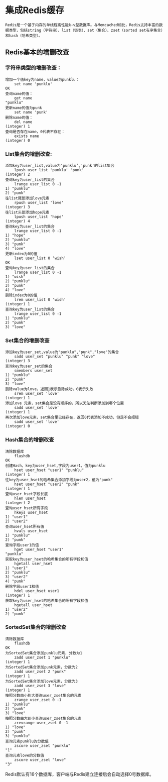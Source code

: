 # 集成Redis缓存
    Redis是一个基于内存的单线程高性能k-v型数据库。与Memcached相比，Redis支持丰富的数据类型，包括string（字符串）、list（链表）、set（集合）、zset（sorted set有序集合）和hash（哈希类型）。
    
## Redis基本的增删改查
### 字符串类型的增删改查：
    增加一个值key为name，value为punklu：
        set name 'punklu'
    OK
    查询name的值：
        get name
    "punklu"
    更新name的值为punk
        set name 'punk'
    删除name的值：
        del name
    (integer) 1
    查询是否存在name，0代表不存在：
        exists name
    (integer) 0
### List集合的增删改查:
    添加key为user_list,value为‘punklu’,'punk'的list集合
        lpush user_list 'punklu' 'punk'
    (integer) 2
    查询key为user_list的集合
        lrange user_list 0 -1
    1) "punklu"
    2) "punk"
    往list尾部添加love元素
        rpush user_list 'love'
    (integer) 3
    往list头部添加hope元素
        lpush user_list 'hope'
    (integer) 4
    查询key为user_list的集合
        lrange user_list 0 -1
    1) "hope"
    2) "punklu"
    3) "punk"
    4) "love"
    更新index为0的值
        lset user_list 0 ‘wish’
    OK
    查询key为user_list的集合
        lrange user_list 0 -1
    1) "wish"
    2) "punklu"
    3) "punk"
    4) "love"
    删除index为0的值
        lrem user_list 0 'wish'
    (integer) 1
    查询key为user_list的集合
        lrange user_list 0 -1
    1) "punklu"
    2) "punk"
    3) "love"

### Set集合的增删改查
    添加key为user_set,value为"punklu","punk","love"的集合
        sadd user_set "punklu" "punk" "love"
    (integer) 3
    查询key为user_set的集合
        smembers user_set
    1) "punklu"
    2) "punk"
    3) "love"
    删除value为love，返回1表示删除成功，0表示失败
        srem user_set 'love'
    (integer) 1
    添加love 元素，set集合是没有顺序的，所以无法判断添加到哪个位置
        sadd user_set 'love'
    (integer) 1
    再次添加love元素，set集合里已经存在，返回0代表添加不成功，但是不会报错
        sadd user_set 'love'
    (integer) 0

### Hash集合的增删改查
    清除数据库
        flushdb
    OK
    创建Hash，key为user_hset,字段为user1，值为punklu
        hset user_hset "user1" "punklu"
    (integer) 1
    往key为user_hset的哈希集合添加字段为user2，值为"punk"
        hset user_hset "user2" "punk"
    (integer) 1
    查询user_hset字段长度
        hlen user_hset
    (integer) 2
    查询user_hset所有字段
        hkeys user_hset
    1) "user1"
    2) "user2"
    查询user_hset所有值
        hvals user_hset
    1) "punklu"
    2) "punk"
    查询字段user1的值
        hget user_hset "user1"
    "punklu"
    获取key为user_hset的哈希集合的所有字段和值
        hgetall user_hset
    1) "user1"
    2) "punklu"
    3) "user2"
    4) "punk"
    删除字段user1和值
        hdel user_hset user1
    (integer) 1
    获取key为user_hset的哈希集合的所有字段和值
        hgetall user_hset
    1) "user2"
    2) "punk"
    
### SortedSet集合的增删改查
    清除数据库
        flushdb
    OK
    为SortedSet集合添加punklu元素，分数为1
        zadd user_zset 1 "punklu"
    (integer) 1
    为SortedSet集合添加punk元素，分数为2
        zadd user_zset 2 "punk"
    (integer) 1
    为SortedSet集合添加love元素，分数为3
        zadd user_zset 3 "love"
    (integer) 1
    按照分数由小到大查询user_zset集合的元素
        zrange user_zset 0 -1
    1) "punklu"
    2) "punk"
    3) "love"
    按照分数由大到小查询user_zset集合的元素
        zrevrange user_zset 0 -1
    1) "love"
    2) "punk"
    3) "punklu"
    查询元素punklu的分数值
        zscore user_zset "punklu"
    "1"
    查询元素love的分数值
        zscore user_zset "love"
    "3"
    
Redis默认有16个数据库，客户端与Redis建立连接后会自动选择0号数据库。